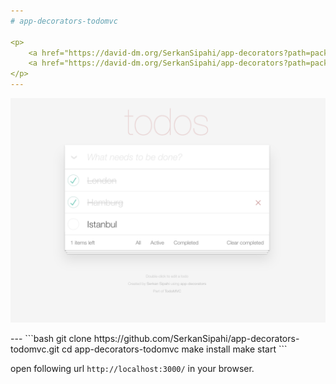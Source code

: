 ```yaml
---
# app-decorators-todomvc

<p>
    <a href="https://david-dm.org/SerkanSipahi/app-decorators?path=packages/app-decorators-todomvc"><img src="https://david-dm.org/SerkanSipahi/david.svg" alt="Dependency Status"></a>
    <a href="https://david-dm.org/SerkanSipahi/app-decorators?path=packages/app-decorators-todomvc&type=dev"><img src="https://david-dm.org/SerkanSipahi/david/dev-status.svg" alt="devDependency Status"></a>
</p>
---
```

<p align="center">
  <img src="./assets/todomvc-app-decorators.png" alt="todomvc app-decorators">
</p>
---
```bash
git clone https://github.com/SerkanSipahi/app-decorators-todomvc.git
cd app-decorators-todomvc
make install
make start
```

open following url `http://localhost:3000/` in your browser.